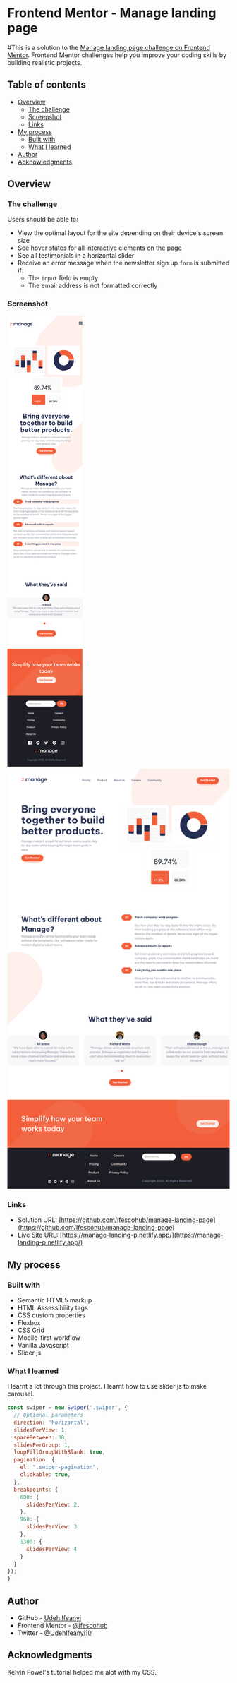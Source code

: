 # Frontend Mentor - Manage landing page


#This is a solution to the [Manage landing page challenge on Frontend Mentor](https://www.frontendmentor.io/challenges/manage-landing-page-SLXqC6P5). Frontend Mentor challenges help you improve your coding skills by building realistic projects.

## Table of contents

- [Overview](#overview)
  - [The challenge](#the-challenge)
  - [Screenshot](#screenshot)
  - [Links](#links)
- [My process](#my-process)
  - [Built with](#built-with)
  - [What I learned](#what-i-learned)
- [Author](#author)
- [Acknowledgments](#acknowledgments)

## Overview

### The challenge

Users should be able to:

- View the optimal layout for the site depending on their device's screen size
- See hover states for all interactive elements on the page
- See all testimonials in a horizontal slider
- Receive an error message when the newsletter sign up `form` is submitted if:
  - The `input` field is empty
  - The email address is not formatted correctly

### Screenshot

![](./screenshots/screenshot1.png)
![](./screenshots/screenshot2.png)

### Links

- Solution URL: [https://github.com/Ifescohub/manage-landing-page](https://github.com/Ifescohub/manage-landing-page)
- Live Site URL: [https://manage-landing-p.netlify.app/](https://manage-landing-p.netlify.app/)

## My process

### Built with

- Semantic HTML5 markup
- HTML Assessibility tags
- CSS custom properties
- Flexbox
- CSS Grid
- Mobile-first workflow
- Vanilla Javascript
- Slider js

### What I learned

I learnt a lot through this project. I learnt how to use slider js to make carousel.
```js
const swiper = new Swiper('.swiper', {
  // Optional parameters
  direction: 'horizontal',
  slidesPerView: 1,
  spaceBetween: 30,
  slidesPerGroup: 1,
  loopFillGroupWithBlank: true,
  pagination: {
    el: ".swiper-pagination",
    clickable: true,
  },
  breakpoints: {
    600: {
      slidesPerView: 2,
    },
    960: {
      slidesPerView: 3
    },
    1300: {
      slidesPerView: 4
    }
  }
});
}
```

## Author

- GitHub - [Udeh Ifeanyi](https://github.com/Ifescohub)
- Frontend Mentor - [@ifescohub](https://www.frontendmentor.io/profile/Ifescohub)
- Twitter - [@UdehIfeanyi10](https://twitter.com/UdehIfeanyi10)

## Acknowledgments

Kelvin Powel's tutorial helped me alot with my CSS.

